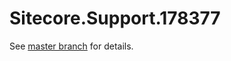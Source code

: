 # Sitecore.Support.178377

See [master branch](https://github.com/sitecoresupport/Sitecore.Support.178377) for details.